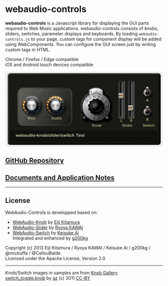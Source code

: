 # webaudio-controls

**webaudio-controls** is a Javascript library for displaying the GUI parts required to Web Music applications.  webaudio-controls consists of knobs, sliders, switches, parameter displays and keyboards. By loading `webaudio-controls.js` to your page, custom tags for component display will be added using WebComponents.  You can configure the GUI screen just by writing custom tags in HTML.  

Chrome / Firefox / Edge compatible  
iOS and Android touch devices compatible  

![](img/demo.png)

## [GitHub Repository](https://github.com/g200kg/webaudio-controls)

## [Documents and Application Notes](https://g200kg.github.io/webaudio-controls/docs/index.html)

---
## License
WebAudio-Controls is developped based on:  
- [WebAudio-Knob](https://github.com/agektmr/webaudio-knob) by [Eiji Kitamura](http://google.com/+agektmr)  
- [WebAudio-Slider](https://github.com/ryoyakawai/webaudio-slider) by [Ryoya KAWAI](https://plus.google.com/108242669191458983485/posts)  
- [WebAudio-Switch](http://aikelab.net/switch/) by [Keisuke Ai](http://d.hatena.ne.jp/aike/)  
Integrated and enhanced by [g200kg](http://www.g200kg.com/)

Copyright (c) 2013 Eiji Kitamura / Ryoya KAWAI / Keisuke Ai / g200kg /  @micbuffa / @CellouBalde  
Licensed under the Apache License, Version 2.0

---

Knob/Switch images in samples are from [Knob Gallery](http://www.g200kg.com/en/webknobman/gallery.php)  
[switch_toggle.knob](http://www.g200kg.com/en/webknobman/gallery.php?m=p&p=58) by [az](http://bji.yukihotaru.com/) (c) 2011 [CC-BY](http://creativecommons.org/licenses/by/3.0/)  
